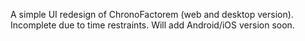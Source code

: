 A simple UI redesign of ChronoFactorem (web and desktop version).
Incomplete due to time restraints.
Will add Android/iOS version soon.
